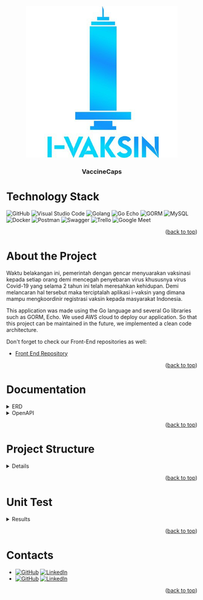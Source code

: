 <div id="top"></div>

<div>
    <!-- Project Logo -->
    <div align="center">
        <a href="images/vaccineCaps.jpg">
            <img src="images/vaccineCaps.jpg" alt="VaccineCaps Logo" width="400">
        </a>
        <h3 align="center">
            VaccineCaps
        </h3>
    </div>
</div>

# Technology Stack
![GitHub](https://img.shields.io/badge/GitHub-100000?style=for-the-badge&logo=github&logoColor=white)
![Visual Studio Code](https://img.shields.io/badge/Visual%20Studio%20Code-0078d7.svg?style=for-the-badge&logo=visual-studio-code&logoColor=white)
![Golang](https://img.shields.io/badge/Go-00ADD8?style=for-the-badge&logo=go&logoColor=white)
![Go Echo](https://img.shields.io/badge/-Echo-4CE1FF?logo=go&logoColor=white&style=for-the-badge)
![GORM](https://img.shields.io/badge/-GORM-56A6EE?logo=go&logoColor=white&style=for-the-badge)
![MySQL](https://img.shields.io/static/v1?style=for-the-badge&message=MySQL&color=4479A1&logo=MySQL&logoColor=FFFFFF&label=)
![Docker](https://img.shields.io/badge/docker-%230db7ed.svg?style=for-the-badge&logo=docker&logoColor=white)
![Postman](https://img.shields.io/badge/Postman-FF6C37?style=for-the-badge&logo=postman&logoColor=white)
![Swagger](https://img.shields.io/badge/-Swagger-%23Clojure?style=for-the-badge&logo=swagger&logoColor=white)
![Trello](https://img.shields.io/badge/Trello-%23026AA7.svg?style=for-the-badge&logo=Trello&logoColor=white)
![Google Meet](https://img.shields.io/badge/Google%20Meet-00897B?style=for-the-badge&logo=google-meet&logoColor=white)
<p align="right">(<a href="#top">back to top</a>)</p>

# About the Project
<!-- Project Description -->
<div>
    <p style="text-align:left">
    Waktu belakangan ini, pemerintah dengan gencar menyuarakan vaksinasi kepada setiap orang demi mencegah penyebaran virus khususnya virus Covid-19 yang selama 2 tahun ini telah meresahkan kehidupan. Demi melancaran hal tersebut maka terciptalah aplikasi i-vaksin yang dimana mampu mengkoordinir registrasi vaksin kepada masyarakat Indonesia.
    </p>
    <p style="text-align:left">
        This application was made using the Go language and several Go libraries such as GORM, Echo.
        We used AWS cloud to deploy our application.
        So that this project can be maintained in the future, we implemented a clean code architecture.
    </p>
    <p style="text-align:left">
        Don't forget to check our Front-End repositories as well:
        <ul>
            <li><a href="https://github.com/VaccineCaps/Front-End">Front End Repository</a></li>
        </ul>
    </p>
</div>
<p align="right">(<a href="#top">back to top</a>)</p>

# Documentation
<details>
    <summary>ERD</summary>
    <div align="center">
        <a href="images/erd.jpg">
            <img src="images/erd-capstone-vaccine-Diagram FIX.drawio.png" alt="ERD">
        </a>
    </div>
</details>

<details>
    <summary>OpenAPI</summary>
    <div align="center">
        <h3 align="center">
            <a href="https://app.swaggerhub.com/apis/Azifaazka/VaccineCaps/1.0.0#/">SwaggerHub</a>
        </h3>
    </div>
</details>

<p align="right">(<a href="#top">back to top</a>)</p>

# Project Structure
<details>
    <summary>Details</summary>

```
BE
├── configs
│   └── configs.go
├── database
│   └── database.go  
├── domain
│   └── alldomain.go 
├── handler
│   ├── advertise
│   │   ├── advertise_controller.go
│   │   └── advertise_controller_test.go
│   ├── booking
│   │   ├── booking_controller.go
│   │   └──booking_controller_test.go
│   ├── certificate
│   │   ├── certificate_controller.go
│   │   └── certificate_controller_test.go
│   ├── cities
│   │   ├── cities_controller.go
│   │   └── cities_controller_test.go
│   ├── detailbook
│   │   ├── bookingdetail_controller.go
│   │   └── bookingdetail_controller_test.go
│   ├── hospital
│   │   ├── hospitals_controller.go
│   │   └── hospitals_controller_test.go
│   ├── news
│   │   ├── news_controller.go
│   │   └── news_controller_test.go
│   ├── otherperson
│   │   ├── otherperson_controller.go
│   │   └── otherperson_controller_test.go
│   ├── province
│   │   ├── province_controller.go
│   │   └── province_controller_test.go
│   ├── role
│   │   ├── role_controller.go
│   │   └── role_controller_test.go
│   ├── session
│   │   ├── session_controller.go
│   │   └──session_controller_test.go
│   ├── user
│   │   ├── user_controller.go
│   │   └── user_controller_test.go
│   ├── vaccine
│   │   ├── vaccine_controller.go
│   │   └── vaccine_controller_test.go
│   ├── vaccine_transaction_in
│   │   ├── transactionIn_controller_test.go
│   │   └── transactionIn_controller.go
│   ├── vaccine_transaction_out
│   │   ├── transactionout_controller_test.go
│   │   └── transactionout_controller.go
│   ├── vaccinehospital
│   │   ├── vaccinehospital_controller.go
│   │   └── vaccinehospital_controller_test.go
├── helper
│   ├── middleware
│   │   ├── jwt_token.go
│   │   ├── jwt_token_check.go
│   │   ├── middleware.go
│   │   ├── parse_jwt.go
│   │   └── user_jwt.go
├── images
│   ├── erd-capstone-vaccine-Diagram FIX.drawio.png
│   ├── handlerTesting.jpeg
│   ├── repoTesting.jpeg
│   ├── serviceTesting.jpeg
│   └── vaccineCaps.jpg
├── model
│   ├── advertise.go
│   ├── booking.go
│   ├── bookingdetail.go
│   ├── certificate.go
│   ├── cities.go
│   ├── hospitals.go  
│   ├── news.go
│   ├── otherperson.go
│   ├── provinces.go
│   ├── role.go
│   ├── session.go
│   ├── user.go
│   ├── vaccine.go
│   ├── vaccine_transaction_in.go
│   ├── vaccine_transaction_out.go
│   └── vaccineshospital.go
├── repository
│   ├── advertise
│   │   ├── advertise_repository.go
│   │   └── advertise_repository_test.go
│   ├── booking
│   │   ├── booking_repository.go
│   │   └──booking_repository_test.go
│   ├── certificate
│   │   ├── certificate_repository.go
│   │   └── certificate_repository_test.go
│   ├── cities
│   │   ├── cities_repository.go
│   │   └── cities_repository_test.go
│   ├── detailbook
│   │   ├── bookingdetail_repository.go
│   │   └── bookingdetail_repository_test.go
│   ├── hospital
│   │   ├── hospitals_repository.go
│   │   └── hospitals_repository_test.go
│   ├── news
│   │   ├── news_repository.go
│   │   └── news_repository_test.go
│   ├── otherperson
│   │   ├── otherperson_repository.go
│   │   └── otherperson_repository_test.go
│   ├── province
│   │   ├── province_repository.go
│   │   └── province_repository_test.go
│   ├── role
│   │   ├── role_repository.go
│   │   └── role_repository_test.go
│   ├── session
│   │   ├── session_repository.go
│   │   └──session_repository_test.go
│   ├── user
│   │   ├── user_repository.go
│   │   └── user_repository_test.go
│   ├── vaccine
│   │   ├── vaccine_repository.go
│   │   └── vaccine_repository_test.go
│   ├── vaccine_transaction_in
│   │   ├── transactionIn_repository.go
│   │   └── transactionIn_repository_test.go
│   ├── vaccine_transaction_out
│   │   ├── transactionout_repository.go
│   │   └── transactionout_repository_test.go
│   ├── vaccinehospital
│   │   ├── vaccinehospital_repository.go
│   │   └── vaccinehospital_repository_test.go
│   ├── routes
│   │   └── routes.go
│   ├── server
│   │   └── server.go
├── services
│   ├── advertise
│   │   ├── advertise_services.go
│   │   └── advertise_services_test.go
│   ├── booking
│   │   ├── booking_services.go
│   │   └──booking_services_test.go
│   ├── certificate
│   │   ├── certificate_services.go
│   │   └── certificate_services_test.go
│   ├── cities
│   │   ├── cities_services.go
│   │   └── cities_services_test.go
│   ├── detailbook
│   │   ├── bookingdetail_services.go
│   │   └── bookingdetail_services_test.go
│   ├── hospital
│   │   ├── hospitals_services.go
│   │   └── hospitals_services_test.go
│   ├── news
│   │   ├── news_services.go
│   │   └── news_services_test.go
│   ├── otherperson
│   │   ├── otherperson_services.go
│   │   └── otherperson_services_test.go
│   ├── province
│   │   ├── province_services.go
│   │   └── province_services_test.go
│   ├── role
│   │   ├── role_services.go
│   │   └── role_services.go
│   ├── session
│   │   ├── session_services.go
│   │   └──session_services.go
│   ├── user
│   │   ├── user_services.go
│   │   └── user_services_test.go
│   ├── vaccine
│   │   ├── vaccine_services.go
│   │   └── vaccine_services_test.go
│   ├── vaccine_transaction_in
│   │   ├── transactionIn_services.go
│   │   └── transactionIn_services_test.go
│   ├── vaccine_transaction_out
│   │   ├── transactionout_services.go
│   │   └── transactionout_services_test.go
│   ├── vaccinehospital
│   │   ├── vaccinehospital_services.go
│   │   └── vaccinehospital_services_test.go
├── .env
├── Dockerfile
├── README.md
├── dockerfile
├── go.mod
├── go.sum
├── main.go
└── swagger.yaml
```
</details>
<p align="right">(<a href="#top">back to top</a>)</p>

# Unit Test
<details>
    <summary>Results</summary>
    ![Repo Testing Coverage](images/repoTesting.jpeg)
    ![Service Testing Coverage](images/serviceTesting.jpeg)
    ![Handler Testing Coverage](images/handlerTesting.jpeg)
</details>
<p align="right">(<a href="#top">back to top</a>)</p>
    
# Contacts
- [![GitHub](https://img.shields.io/badge/Irfancahyoo-100000?style=for-the-badge&logo=github&logoColor=white)](https://github.com/irfancahyo) [![LinkedIn](https://img.shields.io/badge/Irfancahyoo-0077B5?style=for-the-badge&logo=linkedin&logoColor=white)](https://www.linkedin.com/in/irfan-cahyo-ariawan-942858196/)
- [![GitHub](https://img.shields.io/badge/Azifaazka-100000?style=for-the-badge&logo=github&logoColor=white)](https://github.com/Azifaazka) [![LinkedIn](https://img.shields.io/badge/Azifaazka-0077B5?style=for-the-badge&logo=linkedin&logoColor=white)](https://www.linkedin.com/in/azka-zainur-azifa-2672b71b8/)
<p align="right">(<a href="#top">back to top</a>)</p>
